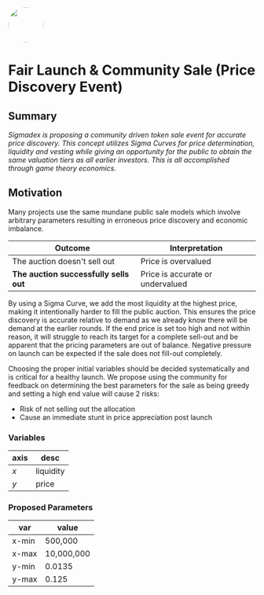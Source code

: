 <img src="https://user-images.githubusercontent.com/33762147/155625647-55c69f06-e0ea-44a8-a425-7aa086c329c5.png" style="border-radius:50%;width:72px;">

# Fair Launch & Community Sale (Price Discovery Event)

## Summary
<em>Sigmadex is proposing a community driven token sale event for accurate price discovery. This concept utilizes Sigma Curves for price determination, liquidity and vesting while giving an opportunity for the public to obtain the same valuation tiers as all earlier investors. This is all accomplished through game theory economics.</em>

## Motivation

Many projects use the same mundane public sale models which involve arbitrary parameters resulting in erroneous price discovery and economic imbalance.

|Outcome|Interpretation|
|-------|--------------|
|The auction doesn't sell out | Price is overvalued |
|**The auction successfully sells out** | Price is accurate or undervalued |

By using a Sigma Curve, we add the most liquidity at the highest price, making it intentionally harder to fill the public auction. This ensures the price discovery is accurate relative to demand as we already know there will be demand at the earlier rounds. If the end price is set too high and not within reason, it will struggle to reach its target for a complete sell-out and be apparent that the pricing parameters are out of balance. Negative pressure on launch can be expected if the sale does not fill-out completely.

Choosing the proper initial variables should be decided systematically and is critical for a healthy launch. We propose using the community for feedback on determining the best parameters for the sale as being greedy and setting a high end value will cause 2 risks:

* Risk of not selling out the allocation
* Cause an immediate stunt in price appreciation post launch

### Variables 
<div align="center"> 
  
<div class="row">
    
|axis|desc|
|---|----|
|*x*|liquidity|
|*y*|price|
 
  </div>
</div>
 
### Proposed Parameters
<div align="center"> 
  
|var|value|
|---|-----|
|x-min|500,000|
|x-max|10,000,000|
|y-min|0.0135|
|y-max|0.125|
  
</div>
